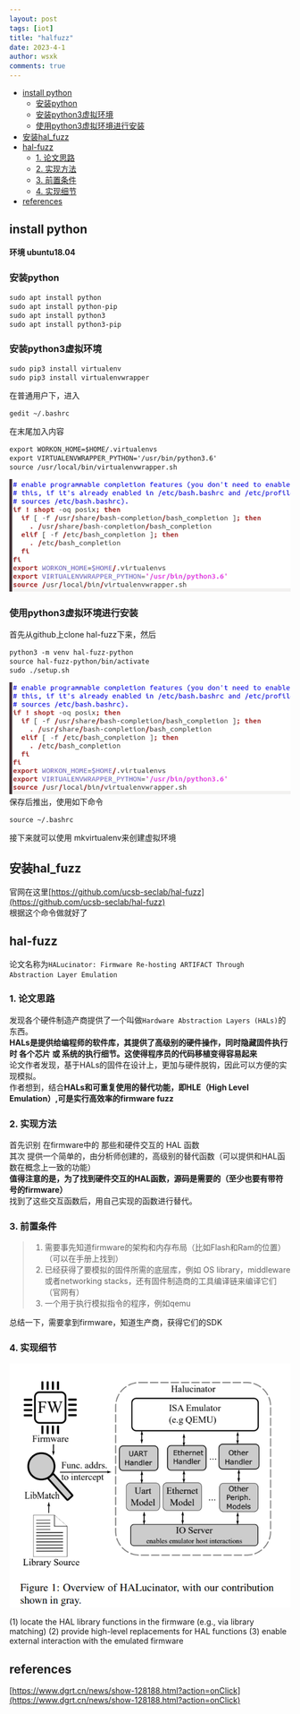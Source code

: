```yaml
---
layout: post
tags: [iot]
title: "halfuzz"
date: 2023-4-1
author: wsxk
comments: true
---
```


- [install python](#install-python)
  - [安装python](#安装python)
  - [安装python3虚拟环境](#安装python3虚拟环境)
  - [使用python3虚拟环境进行安装](#使用python3虚拟环境进行安装)
- [安装hal\_fuzz](#安装hal_fuzz)
- [hal-fuzz](#hal-fuzz)
  - [1. 论文思路](#1-论文思路)
  - [2. 实现方法](#2-实现方法)
  - [3. 前置条件](#3-前置条件)
  - [4. 实现细节](#4-实现细节)
- [references](#references)


## install python<br>
**环境 ubuntu18.04**<br>
### 安装python<br>

    sudo apt install python
    sudo apt install python-pip
    sudo apt install python3
    sudo apt install python3-pip

### 安装python3虚拟环境<br>

    sudo pip3 install virtualenv
    sudo pip3 install virtualenvwrapper

在普通用户下，进入

    gedit ~/.bashrc

在末尾加入内容

    export WORKON_HOME=$HOME/.virtualenvs
    export VIRTUALENVWRAPPER_PYTHON='/usr/bin/python3.6'
    source /usr/local/bin/virtualenvwrapper.sh

![](https://raw.githubusercontent.com/wsxk/wsxk_pictures/main/2023-2-18-reverse/20230401132130.png)

### 使用python3虚拟环境进行安装<br>

首先从github上clone hal-fuzz下来，然后

    python3 -m venv hal-fuzz-python
    source hal-fuzz-python/bin/activate
    sudo ./setup.sh
    
![](https://raw.githubusercontent.com/wsxk/wsxk_pictures/main/2023-2-18-reverse/20230401132130.png)
保存后推出，使用如下命令

    source ~/.bashrc

接下来就可以使用 mkvirtualenv来创建虚拟环境<br>

## 安装hal_fuzz<br>
官网在这里[https://github.com/ucsb-seclab/hal-fuzz](https://github.com/ucsb-seclab/hal-fuzz)<br>
根据这个命令做就好了

## hal-fuzz<br>
论文名称为`HALucinator: Firmware Re-hosting ARTIFACT
Through Abstraction Layer Emulation`<br>
### 1. 论文思路<br>
发现各个硬件制造产商提供了一个叫做`Hardware Abstraction Layers (HALs)`的东西。<br>
**HALs是提供给编程师的软件库，其提供了高级别的硬件操作，同时隐藏固件执行时 各个芯片 或 系统的执行细节。这使得程序员的代码移植变得容易起来**<br>
论文作者发现，基于HALs的固件在设计上，更加与硬件脱钩，因此可以方便的实现模拟。<br>
作者想到，结合**HALs和可重复使用的替代功能，即HLE（High Level Emulation）,可是实行高效率的firmware fuzz**<br>
### 2. 实现方法<br>
首先识别 在firmware中的 那些和硬件交互的 HAL 函数<br>
其次 提供一个简单的，由分析师创建的，高级别的替代函数（可以提供和HAL函数在概念上一致的功能）<br>
**值得注意的是，为了找到硬件交互的HAL函数，源码是需要的（至少也要有带符号的firmware）**<br>
找到了这些交互函数后，用自己实现的函数进行替代。<br>

### 3. 前置条件<br>
> 1. 需要事先知道firmware的架构和内存布局（比如Flash和Ram的位置）（可以在手册上找到）
> 2. 已经获得了要模拟的固件所需的底层库，例如 OS library，middleware或者networking stacks，还有固件制造商的工具编译链来编译它们（官网有）
> 3. 一个用于执行模拟指令的程序，例如qemu

总结一下，需要拿到firmware，知道生产商，获得它们的SDK<br>

### 4. 实现细节<br>
![](https://raw.githubusercontent.com/wsxk/wsxk_pictures/main/2023-2-18-reverse/20230417125459.png)

(1) locate the HAL library functions in the firmware (e.g., via library matching)
(2) provide high-level replacements for HAL functions
(3) enable external interaction with the emulated firmware


## references<br>
[https://www.dgrt.cn/news/show-128188.html?action=onClick](https://www.dgrt.cn/news/show-128188.html?action=onClick)<br>